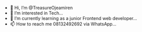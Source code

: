 - 👋 Hi, I’m @TreasureOjeamiren
- 👀 I’m interested in Tech...
- 🌱 I’m currently learning as a junior Frontend web developer...  
- 📫 How to reach me 08132492692 via WhatsApp...

<!---
TreasureOjeamiren/TreasureOjeamiren is a ✨ special ✨ repository because its `README.md` (this file) appears on your GitHub profile.
You can click the Preview link to take a look at your changes.
--->

